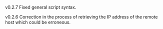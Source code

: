 v0.2.7
Fixed general script syntax. 

v0.2.6
Correction in the process of retrieving the IP address of the remote host which could be erroneous.
